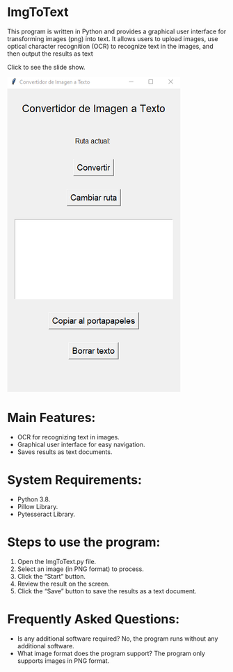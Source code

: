 # ImgToText
This program is written in Python and provides a graphical user interface for transforming images (png) into text. It allows users to upload images, use optical character recognition (OCR) to recognize text in the images, and then output the results as text

Click to see the slide show.

![slide](https://raw.githubusercontent.com/YaelMontoya/ImgToText/main/Images/FirstView.png)

# Main Features:
- OCR for recognizing text in images.
- Graphical user interface for easy navigation.
- Saves results as text documents.

# System Requirements:
- Python 3.8.
- Pillow Library.
- Pytesseract Library.

# Steps to use the program:
1. Open the ImgToText.py file.
2. Select an image (in PNG format) to process.
3. Click the “Start” button.
4. Review the result on the screen.
5. Click the “Save” button to save the results as a text document.

# Frequently Asked Questions:
- Is any additional software required?
    No, the program runs without any additional software.
- What image format does the program support?
    The program only supports images in PNG format.
